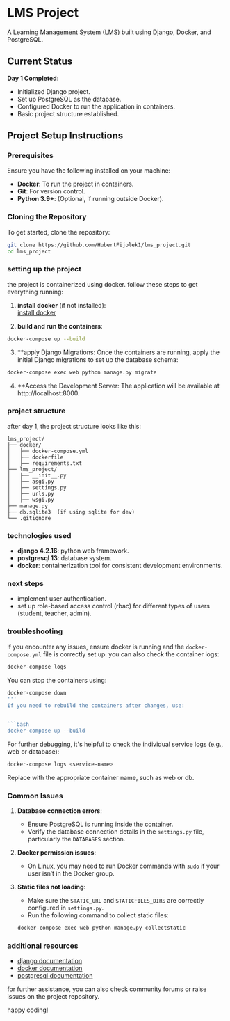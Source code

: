 # LMS Project

A Learning Management System (LMS) built using Django, Docker, and PostgreSQL.

## Current Status

**Day 1 Completed:**
- Initialized Django project.
- Set up PostgreSQL as the database.
- Configured Docker to run the application in containers.
- Basic project structure established.

## Project Setup Instructions

### Prerequisites

Ensure you have the following installed on your machine:
- **Docker**: To run the project in containers.
- **Git**: For version control.
- **Python 3.9+**: (Optional, if running outside Docker).

### Cloning the Repository

To get started, clone the repository:

```bash
git clone https://github.com/HubertFijolek1/lms_project.git
cd lms_project
```

### setting up the project

the project is containerized using docker. follow these steps to get everything running:

1. **install docker** (if not installed):  
   [install docker](https://www.docker.com/get-started)

2. **build and run the containers**:

```bash
docker-compose up --build
```

3. **apply Django Migrations: Once the containers are running, apply the initial Django migrations to set up the database schema:

```bash
docker-compose exec web python manage.py migrate
```

4. **Access the Development Server: The application will be available at http://localhost:8000.

### project structure

after day 1, the project structure looks like this:

```arduino
lms_project/
├── docker/
│   ├── docker-compose.yml
│   ├── dockerfile
│   ├── requirements.txt
├── lms_project/
│   ├── __init__.py
│   ├── asgi.py
│   ├── settings.py
│   ├── urls.py
│   ├── wsgi.py
├── manage.py
├── db.sqlite3  (if using sqlite for dev)
└── .gitignore
```

### technologies used

- **django 4.2.16**: python web framework.
- **postgresql 13**: database system.
- **docker**: containerization tool for consistent development environments.

### next steps

- implement user authentication.
- set up role-based access control (rbac) for different types of users (student, teacher, admin).

### troubleshooting

if you encounter any issues, ensure docker is running and the `docker-compose.yml` file is correctly set up. you can also check the container logs:

```bash
docker-compose logs
```

You can stop the containers using:

```bash
docker-compose down
'''
If you need to rebuild the containers after changes, use:


```bash
docker-compose up --build
```

For further debugging, it's helpful to check the individual service logs (e.g., web or database):

```bash
docker-compose logs <service-name>
```

Replace <service-name> with the appropriate container name, such as web or db.


### Common Issues

1. **Database connection errors**:
   - Ensure PostgreSQL is running inside the container.
   - Verify the database connection details in the `settings.py` file, particularly the `DATABASES` section.
   
2. **Docker permission issues**:
   - On Linux, you may need to run Docker commands with `sudo` if your user isn’t in the Docker group.

3. **Static files not loading**:
   - Make sure the `STATIC_URL` and `STATICFILES_DIRS` are correctly configured in `settings.py`.
   - Run the following command to collect static files:


   ```bash
   docker-compose exec web python manage.py collectstatic
   ```

### additional resources

- [django documentation](https://docs.djangoproject.com/)
- [docker documentation](https://docs.docker.com/)
- [postgresql documentation](https://www.postgresql.org/docs/)

for further assistance, you can also check community forums or raise issues on the project repository.

happy coding!
